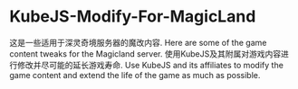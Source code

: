 # KubeJS-Modify-For-MagicLand
这是一些适用于深灵奇境服务器的魔改内容.
Here are some of the game content tweaks for the Magicland server.
使用KubeJS及其附属对游戏内容进行修改并尽可能的延长游戏寿命.
Use KubeJS and its affiliates to modify the game content and extend the life of the game as much as possible.
